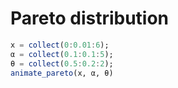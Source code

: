 # Pareto distribution

```julia
x = collect(0:0.01:6);
α = collect(0.1:0.1:5);
θ = collect(0.5:0.2:2);
animate_pareto(x, α, θ)
```
